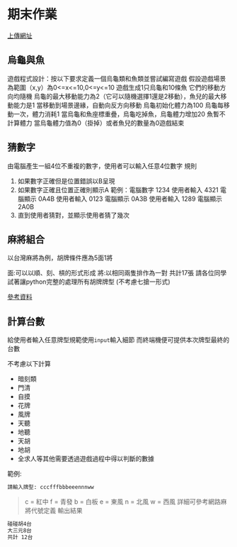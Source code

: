 # 期末作業

[上傳網址](http://nuueolab405.ddns.net:5000/sharing/iOeSPuW1A)

## 烏龜與魚
遊戲程式設計：按以下要求定義一個烏龜類和魚類並嘗試編寫遊戲 假設遊戲場景為範圍（x,y）為0<=x<=10,0<=y<=10 遊戲生成1只烏龜和10條魚 它們的移動方向均隨機 烏龜的最大移動能力為2（它可以隨機選擇1還是2移動），魚兒的最大移動能力是1 當移動到場景邊緣，自動向反方向移動 烏龜初始化體力為100 烏龜每移動一次，體力消耗1 當烏龜和魚座標重疊，烏龜吃掉魚，烏龜體力增加20 魚暫不計算體力 當烏龜體力值為0（掛掉）或者魚兒的數量為0遊戲結束
## 猜數字
由電腦產生一組4位不重複的數字，使用者可以輸入任意4位數字
規則
1. 如果數字正確但是位置錯誤以B呈現
2. 如果數字正確且位置正確則顯示A 範例：電腦數字 1234 使用者輸入 4321 電腦顯示 0A4B 使用者輸入 0123 電腦顯示 0A3B 使用者輸入 1289 電腦顯示 2A0B
3. 直到使用者猜對，並顯示使用者猜了幾次
## 麻將組合
以台灣麻將為例，胡牌條件應為5面1將

面:可以以順、刻、槓的形式形成
將:以相同兩隻排作為一對
共計17張
請各位同學試著讓python完整的處理所有胡牌牌型
(不考慮七搶一形式)

[參考資料](https://zh.wikipedia.org/wiki/%E5%8F%B0%E7%81%A3%E9%BA%BB%E5%B0%87)
   
## 計算台數

給使用者輸入任意牌型規範使用`input`輸入細節
而終端機便可提供本次牌型最終的台數

不考慮以下計算
- 暗刻類
- 門清
- 自摸
- 花牌
- 風牌
- 天聽
- 地聽
- 天胡
- 地胡
- 全求人等其他需要透過遊戲過程中得以判斷的數據

範例:
```sh
請輸入牌型: cccfffbbbeeennnww
```
> c = 紅中
> f = 青發
> b = 白板
> e = 東風
> n = 北風
> w = 西風
> 詳細可參考網路麻將代號定義
輸出結果

```sh
碰碰胡4台
大三元8台
共計 12台
```

